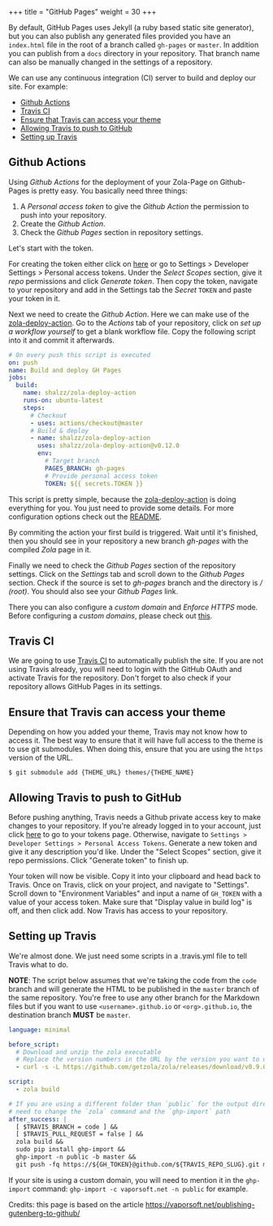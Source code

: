+++
title = "GitHub Pages"
weight = 30
+++

By default, GitHub Pages uses Jekyll (a ruby based static site generator),
but you can also publish any generated files provided you have an `index.html` file in the root of a branch called
`gh-pages` or `master`. In addition you can publish from a `docs` directory in your repository. That branch name can
also be manually changed in the settings of a repository.

We can use any continuous integration (CI) server to build and deploy our site. For example:

- [Github Actions](#github-actions)
- [Travis CI](#travis-ci)
- [Ensure that Travis can access your theme](#ensure-that-travis-can-access-your-theme)
- [Allowing Travis to push to GitHub](#allowing-travis-to-push-to-github)
- [Setting up Travis](#setting-up-travis)

## Github Actions

Using _Github Actions_ for the deployment of your Zola-Page on Github-Pages is pretty easy. You basically need three things:

1. A _Personal access token_ to give the _Github Action_ the permission to push into your repository.
2. Create the _Github Action_.
3. Check the _Github Pages_ section in repository settings.

Let's start with the token.

For creating the token either click on [here](https://github.com/settings/tokens) or go to Settings > Developer Settings > Personal access tokens. Under the _Select Scopes_ section, give it _repo_ permissions and click _Generate token_. Then copy the token, navigate to your repository and add in the Settings tab the _Secret_ `TOKEN` and paste your token in it.

Next we need to create the _Github Action_. Here we can make use of the [zola-deploy-action](https://github.com/shalzz/zola-deploy-action). Go to the _Actions_ tab of your repository, click on _set up a workflow yourself_ to get a blank workflow file. Copy the following script into it and commit it afterwards.

```yaml
# On every push this script is executed
on: push
name: Build and deploy GH Pages
jobs:
  build:
    name: shalzz/zola-deploy-action
    runs-on: ubuntu-latest
    steps:
      # Checkout
      - uses: actions/checkout@master
      # Build & deploy
      - name: shalzz/zola-deploy-action
        uses: shalzz/zola-deploy-action@v0.12.0
        env:
          # Target branch
          PAGES_BRANCH: gh-pages
          # Provide personal access token
          TOKEN: ${{ secrets.TOKEN }}
```

This script is pretty simple, because the [zola-deploy-action](https://github.com/shalzz/zola-deploy-action) is doing everything for you. You just need to provide some details. For more configuration options check out the [README](https://github.com/shalzz/zola-deploy-action/blob/master/README.md).

By commiting the action your first build is triggered. Wait until it's finished, then you should see in your repository a new branch _gh-pages_ with the compiled _Zola_ page in it.

Finally we need to check the _Github Pages_ section of the repository settings. Click on the _Settings_ tab and scroll down to the _Github Pages_ section. Check if the source is set to _gh-pages_ branch and the directory is _/ (root)_. You should also see your _Github Pages_ link.

There you can also configure a _custom domain_ and _Enforce HTTPS_ mode. Before configuring a _custom domains_, please check out [this](https://github.com/shalzz/zola-deploy-action/blob/master/README.md#custom-domain).

## Travis CI

We are going to use [Travis CI](https://travis-ci.org) to automatically publish the site. If you are not using Travis
already, you will need to login with the GitHub OAuth and activate Travis for the repository.
Don't forget to also check if your repository allows GitHub Pages in its settings.

## Ensure that Travis can access your theme

Depending on how you added your theme, Travis may not know how to access
it. The best way to ensure that it will have full access to the theme is to use git
submodules. When doing this, ensure that you are using the `https` version of the URL.

```shell
$ git submodule add {THEME_URL} themes/{THEME_NAME}
```

## Allowing Travis to push to GitHub

Before pushing anything, Travis needs a Github private access key to make changes to your repository.
If you're already logged in to your account, just click [here](https://github.com/settings/tokens) to go to
your tokens page.
Otherwise, navigate to `Settings > Developer Settings > Personal Access Tokens`.
Generate a new token and give it any description you'd like.
Under the "Select Scopes" section, give it repo permissions. Click "Generate token" to finish up.

Your token will now be visible.
Copy it into your clipboard and head back to Travis.
Once on Travis, click on your project, and navigate to "Settings". Scroll down to "Environment Variables" and input a name of `GH_TOKEN` with a value of your access token.
Make sure that "Display value in build log" is off, and then click add. Now Travis has access to your repository.

## Setting up Travis

We're almost done. We just need some scripts in a .travis.yml file to tell Travis what to do.

**NOTE**: The script below assumes that we're taking the code from the `code` branch and will generate the HTML to be published in the `master` branch of the same repository. You're free to use any other branch for the Markdown files but if you want to use `<username>.github.io` or `<org>.github.io`, the destination branch **MUST** be `master`.

```yaml
language: minimal

before_script:
  # Download and unzip the zola executable
  # Replace the version numbers in the URL by the version you want to use
  - curl -s -L https://github.com/getzola/zola/releases/download/v0.9.0/zola-v0.9.0-x86_64-unknown-linux-gnu.tar.gz | sudo tar xvzf - -C /usr/local/bin

script:
  - zola build

# If you are using a different folder than `public` for the output directory, you will
# need to change the `zola` command and the `ghp-import` path
after_success: |
  [ $TRAVIS_BRANCH = code ] &&
  [ $TRAVIS_PULL_REQUEST = false ] &&
  zola build &&
  sudo pip install ghp-import &&
  ghp-import -n public -b master &&
  git push -fq https://${GH_TOKEN}@github.com/${TRAVIS_REPO_SLUG}.git master
```

If your site is using a custom domain, you will need to mention it in the `ghp-import` command:
`ghp-import -c vaporsoft.net -n public` for example.

Credits: this page is based on the article https://vaporsoft.net/publishing-gutenberg-to-github/
